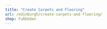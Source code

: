 ```yaml
---
title: "Create Carpets and Flooring"
url: /edinburgh/create-carpets-and-flooring/
shop: Fußböden
---
```

